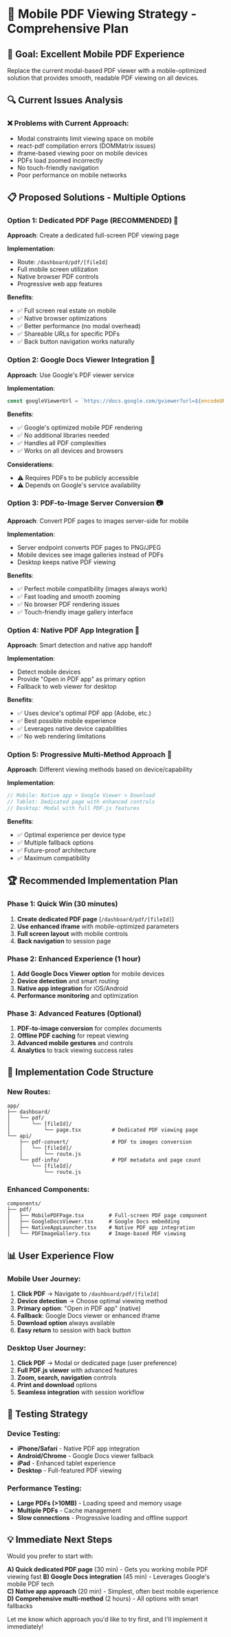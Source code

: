 # 📱 Mobile PDF Viewing Strategy - Comprehensive Plan

## 🎯 **Goal: Excellent Mobile PDF Experience**

Replace the current modal-based PDF viewer with a mobile-optimized solution that provides smooth, readable PDF viewing on all devices.

## 🔍 **Current Issues Analysis**

### ❌ **Problems with Current Approach:**
- Modal constraints limit viewing space on mobile
- react-pdf compilation errors (DOMMatrix issues)
- iframe-based viewing poor on mobile devices
- PDFs load zoomed incorrectly
- No touch-friendly navigation
- Poor performance on mobile networks

## 📋 **Proposed Solutions - Multiple Options**

### **Option 1: Dedicated PDF Page (RECOMMENDED) 🌟**

**Approach**: Create a dedicated full-screen PDF viewing page

**Implementation**:
- Route: `/dashboard/pdf/[fileId]` 
- Full mobile screen utilization
- Native browser PDF controls
- Progressive web app features

**Benefits**:
- ✅ Full screen real estate on mobile
- ✅ Native browser optimizations
- ✅ Better performance (no modal overhead)
- ✅ Shareable URLs for specific PDFs
- ✅ Back button navigation works naturally

### **Option 2: Google Docs Viewer Integration 🔗**

**Approach**: Use Google's PDF viewer service

**Implementation**:
```javascript
const googleViewerUrl = `https://docs.google.com/gviewer?url=${encodeURIComponent(pdfUrl)}&embedded=true`;
```

**Benefits**:
- ✅ Google's optimized mobile PDF rendering
- ✅ No additional libraries needed
- ✅ Handles all PDF complexities
- ✅ Works on all devices and browsers

**Considerations**:
- ⚠️ Requires PDFs to be publicly accessible
- ⚠️ Depends on Google's service availability

### **Option 3: PDF-to-Image Server Conversion 📷**

**Approach**: Convert PDF pages to images server-side for mobile

**Implementation**:
- Server endpoint converts PDF pages to PNG/JPEG
- Mobile devices see image galleries instead of PDFs
- Desktop keeps native PDF viewing

**Benefits**:
- ✅ Perfect mobile compatibility (images always work)
- ✅ Fast loading and smooth zooming
- ✅ No browser PDF rendering issues
- ✅ Touch-friendly image gallery interface

### **Option 4: Native PDF App Integration 📲**

**Approach**: Smart detection and native app handoff

**Implementation**:
- Detect mobile devices
- Provide "Open in PDF app" as primary option
- Fallback to web viewer for desktop

**Benefits**:
- ✅ Uses device's optimal PDF app (Adobe, etc.)
- ✅ Best possible mobile experience
- ✅ Leverages native device capabilities
- ✅ No web rendering limitations

### **Option 5: Progressive Multi-Method Approach 🔄**

**Approach**: Different viewing methods based on device/capability

**Implementation**:
```javascript
// Mobile: Native app > Google Viewer > Download
// Tablet: Dedicated page with enhanced controls  
// Desktop: Modal with full PDF.js features
```

**Benefits**:
- ✅ Optimal experience per device type
- ✅ Multiple fallback options
- ✅ Future-proof architecture
- ✅ Maximum compatibility

## 🏆 **Recommended Implementation Plan**

### **Phase 1: Quick Win (30 minutes)**
1. **Create dedicated PDF page** (`/dashboard/pdf/[fileId]`)
2. **Use enhanced iframe** with mobile-optimized parameters
3. **Full screen layout** with mobile controls
4. **Back navigation** to session page

### **Phase 2: Enhanced Experience (1 hour)**  
1. **Add Google Docs Viewer option** for mobile devices
2. **Device detection** and smart routing
3. **Native app integration** for iOS/Android
4. **Performance monitoring** and optimization

### **Phase 3: Advanced Features (Optional)**
1. **PDF-to-image conversion** for complex documents
2. **Offline PDF caching** for repeat viewing  
3. **Advanced mobile gestures** and controls
4. **Analytics** to track viewing success rates

## 🚀 **Implementation Code Structure**

### **New Routes:**
```
app/
├── dashboard/
│   └── pdf/
│       └── [fileId]/
│           └── page.tsx          # Dedicated PDF viewing page
└── api/
    ├── pdf-convert/              # PDF to images conversion
    │   └── [fileId]/
    │       └── route.js
    └── pdf-info/                 # PDF metadata and page count
        └── [fileId]/
            └── route.js
```

### **Enhanced Components:**
```
components/
├── pdf/
│   ├── MobilePDFPage.tsx        # Full-screen PDF page component
│   ├── GoogleDocsViewer.tsx     # Google Docs embedding
│   ├── NativeAppLauncher.tsx    # Native PDF app integration  
│   └── PDFImageGallery.tsx      # Image-based PDF viewing
```

## 📊 **User Experience Flow**

### **Mobile User Journey:**
1. **Click PDF** → Navigate to `/dashboard/pdf/[fileId]`
2. **Device detection** → Choose optimal viewing method
3. **Primary option**: "Open in PDF app" (native)
4. **Fallback**: Google Docs viewer or enhanced iframe
5. **Download option** always available
6. **Easy return** to session with back button

### **Desktop User Journey:**
1. **Click PDF** → Modal or dedicated page (user preference)
2. **Full PDF.js viewer** with advanced features
3. **Zoom, search, navigation** controls
4. **Print and download** options
5. **Seamless integration** with session workflow

## 🧪 **Testing Strategy**

### **Device Testing:**
- **iPhone/Safari** - Native PDF app integration
- **Android/Chrome** - Google Docs viewer fallback
- **iPad** - Enhanced tablet experience
- **Desktop** - Full-featured PDF viewing

### **Performance Testing:**  
- **Large PDFs (>10MB)** - Loading speed and memory usage
- **Multiple PDFs** - Cache management
- **Slow connections** - Progressive loading and offline support

## 💡 **Immediate Next Steps**

Would you prefer to start with:

**A) Quick dedicated PDF page** (30 min) - Gets you working mobile PDF viewing fast
**B) Google Docs integration** (45 min) - Leverages Google's mobile PDF tech  
**C) Native app approach** (20 min) - Simplest, often best mobile experience
**D) Comprehensive multi-method** (2 hours) - All options with smart fallbacks

Let me know which approach you'd like to try first, and I'll implement it immediately!
